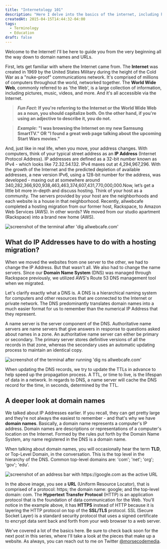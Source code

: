 ```yaml
---
title: "Internetology 101"
description: "Here I delve into the basics of the internet, including history and helpful definitions."
createdAt: 2015-04-15T14:44:32-04:00
tags:
  - Terminology
  - Education
draft: false
---
```

Welcome to the Internet! I'll be here to guide you from the very beginning all the way down to domain names and URLs.

First, lets get familiar with where the Internet came from. The **Internet** was created in 1969 by the United States Military during the height of the Cold War as a "nuke-proof" communications network. It's comprised of millions of computers throughout the world, networked together. The **World Wide Web**, commonly referred to as 'the Web', is a large collection of information, including pictures, music, videos, and more. And it's all accessible via the Internet.

>**_Fun Fact:_ If you're referring to the Internet or the World Wide Web as a noun, you should capitalize both. On the other hand, if you're using an adjective to describe it, you do not.**

>**_Example:_ "I was browsing the Internet on my new Samsung SmartTV." OR "I found a great web page talking about the upcoming Start Wars movies."**

And, just like in real life, when you move, your address changes. With computers, think of your typical street address as an **IP Address** (Internet Protocol Address). IP addresses are defined as a 32-bit number known as IPv4 - which looks like 72.32.54.132. IPv4 maxes out at 4,294,967,296. With the growth of the Internet and the predicted depletion of available addresses, a new version IPv6, using a 128-bit number for the address, was developed - maxing out at somewhere around 340,282,366,920,938,463,463,374,607,431,770,000,000.Now, let’s get a little bit more in-depth and discuss hosting. Think of your host as a community. The servers provided by your host are the neighborhoods and each website is a house in that neighborhood. Recently, allwebcafe completed a hosting migration from our former host, Rackspace, to Amazon Web Services (AWS). In other words? We moved from our studio apartment (Rackspace) into a brand new home (AWS).

![screenshot of the terminal after 'dig allwebcafe.com'](/internetology-101/dig-allwebcafe-com.png)

## What do IP Addresses have to do with a hosting migration?

When we moved the websites from one server to the other, we had to change the IP Address. But that wasn't all. We also had to change the name servers. Since our **Domain Name System** (DNS) was managed through Rackspace previously, we utilized AWS's Route 53 DNS management tool when we migrated.

Let's clarify exactly what a DNS is. A DNS is a hierarchical naming system for computers and other resources that are connected to the Internet or private network. The DNS predominantly translates domain names into a much easier format for us to remember than the numerical IP Address that they represent.

A name server is the server component of the DNS. Authoritative name servers are name servers that give answers in response to questions asked about names in a zone. An authoritative name server can either be primary or secondary. The primary server stores definitive versions of all the records in that zone, whereas the secondary uses an automatic updating process to maintain an identical copy.

![screenshot of the terminal after running 'dig ns allwebcafe.com'](/internetology-101/dig-ns-allwebcafe-com.png)

When updating the DNS records, we try to update the TTLs in advance to help speed up the propagation process. A TTL, or time to live, is the lifespan of data in a network. In regards to DNS, a name server will cache the DNS record for the time, in seconds, determined by the TTL.

## A deeper look at domain names

We talked about IP Addresses earlier. If you recall, they can get pretty large and they’re not always the easiest to remember - and that's why we have **domain names**. Basically, a domain name represents a computer's IP address. Domain names are descriptions or representations of a computer's location on the Internet. Formed by the rules put forth by the Domain Name System, any name registered in the DNS is a domain name.

When talking about domain names, you will occasionally hear the term **TLD**, or Top-Level Domain, in the conversation. This is the top level in the hierarchy of the DNS. Common top-level domains are: 'com'; 'net'; 'org'; 'gov'; 'edu'.

![screenshot of an address bar with https://google.com as the active URL](/internetology-101/google-url.png)

In the above image, you see a **URL** (Uniform Resource Locator), that is comprised of a protocol: https; the domain name: google; and the top-level domain: com. The **Hypertext Transfer Protocol** (HTTP) is an application protocol that is the foundation of data communication for the Web. You'll notice in the example above, it has **HTTPS** instead of HTTP because it is layering the HTTP protocol on top of the **SSL/TLS** protocol. SSL (Secure Socket Layer) is a standard security protocol that uses a signed certificate to encrypt data sent back and forth from your web browser to a web server.

We've covered a lot of the basics here. Be sure to check back soon for the next post in this series, where I'll take a look at the pieces that make up a website. As always, you can reach out to me on Twitter [@morsecodemedia][twacct].

  [twacct]: https://twitter.com/morsecodemedia "Follow @morsecodemedia on Twitter"
